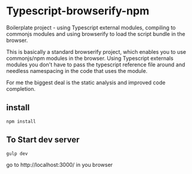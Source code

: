# Typescript-browserify-npm
Boilerplate project - using Typescript external modules, compiling to commonjs modules and using browserify to load the script bundle in the browser.

This is basically a standard browserify project, which enables you to use commonjs/npm modules in the browser.
Using Typescript externals modules you don't have to pass the typescript reference file around and needless namespacing in the code that uses the module.

For me the biggest deal is the static analysis and improved code completion.

## install
    npm install

## To Start dev server ##
    gulp dev

go to http://localhost:3000/ in you browser
